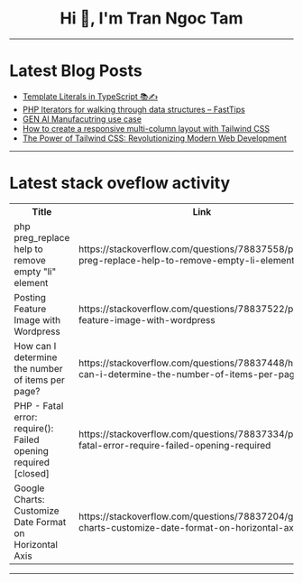<h1 align="center">Hi 👋, I'm Tran Ngoc Tam</h1>

---

# Latest Blog Posts 
<!-- BLOG-POST-LIST:START -->
- [Template Literals in TypeScript 📚✍️](https://dev.to/mattlewandowski93/template-literals-in-typescript-i36)
- [PHP Iterators for walking through data structures – FastTips](https://dev.to/inspector/php-iterators-for-walking-through-data-structures-fasttips-45ob)
- [GEN AI Manufacutring use case](https://dev.to/viksingh/gen-ai-manufacutring-use-case-392)
- [How to create a responsive multi-column layout with Tailwind CSS](https://dev.to/mike_andreuzza/how-to-create-a-responsive-multi-column-layout-with-tailwind-css-1mee)
- [The Power of Tailwind CSS: Revolutionizing Modern Web Development](https://dev.to/hitesh_chauhan_42485a44af/the-power-of-tailwind-css-revolutionizing-modern-web-development-35ea)
<!-- BLOG-POST-LIST:END -->

---

# Latest stack oveflow activity
<table>
  <tr><th>Title</th><th>Link</th></tr>
  <!-- STACKOVERFLOW:START --><tr><td>php preg_replace help to remove empty &quot;li&quot; element</td><td>https://stackoverflow.com/questions/78837558/php-preg-replace-help-to-remove-empty-li-element</td></tr><tr><td>Posting Feature Image with Wordpress</td><td>https://stackoverflow.com/questions/78837522/posting-feature-image-with-wordpress</td></tr><tr><td>How can I determine the number of items per page?</td><td>https://stackoverflow.com/questions/78837448/how-can-i-determine-the-number-of-items-per-page</td></tr><tr><td>PHP - Fatal error: require&lpar;&rpar;: Failed opening required [closed]</td><td>https://stackoverflow.com/questions/78837334/php-fatal-error-require-failed-opening-required</td></tr><tr><td>Google Charts: Customize Date Format on Horizontal Axis</td><td>https://stackoverflow.com/questions/78837204/google-charts-customize-date-format-on-horizontal-axis</td></tr><!-- STACKOVERFLOW:END -->
</table>

---


